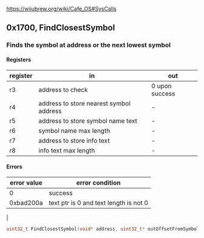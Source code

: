 https://wiiubrew.org/wiki/Cafe_OS#SysCalls


## 0x1700, FindClosestSymbol
### Finds the symbol at address or the next lowest symbol
#### Registers
| register | in | out
| - | - | - |
| r3 | address to check | 0 upon success |
| r4 | address to store nearest symbol address  | - |
| r5 | address to store symbol name text | - |
| r6 | symbol name max length | - |
| r7 | address to store info text | - |
| r8 | info text max length | - |

#### Errors
| error value | error condition |
| - | - |
| 0 | success |
| 0xbad200a | text ptr is 0 and text length is not 0
|

```cpp
uint32_t FindClosestSymbol(void* address, uint32_t* outOffsetFromSymbol, char* symbolNameBuffer, uint32_t symbolNameMaxLength, char* infoBuffer, uint32_t infoLen);
```